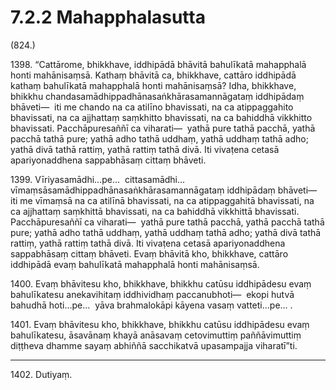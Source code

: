 # 7.2.2 Mahapphalasutta

(824.)

1398\. “Cattārome, bhikkhave, iddhipādā bhāvitā bahulīkatā mahapphalā honti mahānisaṃsā. Kathaṃ bhāvitā ca, bhikkhave, cattāro iddhipādā kathaṃ bahulīkatā mahapphalā honti mahānisaṃsā? Idha, bhikkhave, bhikkhu chandasamādhippadhānasaṅkhārasamannāgataṃ iddhipādaṃ bhāveti—  iti me chando na ca atilīno bhavissati, na ca atippaggahito bhavissati, na ca ajjhattaṃ saṃkhitto bhavissati, na ca bahiddhā vikkhitto bhavissati. Pacchāpuresaññī ca viharati—  yathā pure tathā pacchā, yathā pacchā tathā pure; yathā adho tathā uddhaṃ, yathā uddhaṃ tathā adho; yathā divā tathā rattiṃ, yathā rattiṃ tathā divā. Iti vivaṭena cetasā apariyonaddhena sappabhāsaṃ cittaṃ bhāveti.

1399\. Vīriyasamādhi…pe…  cittasamādhi…  vīmaṃsāsamādhippadhānasaṅkhārasamannāgataṃ iddhipādaṃ bhāveti—  iti me vīmaṃsā na ca atilīnā bhavissati, na ca atippaggahitā bhavissati, na ca ajjhattaṃ saṃkhittā bhavissati, na ca bahiddhā vikkhittā bhavissati. Pacchāpuresaññī ca viharati—  yathā pure tathā pacchā, yathā pacchā tathā pure; yathā adho tathā uddhaṃ, yathā uddhaṃ tathā adho; yathā divā tathā rattiṃ, yathā rattiṃ tathā divā. Iti vivaṭena cetasā apariyonaddhena sappabhāsaṃ cittaṃ bhāveti. Evaṃ bhāvitā kho, bhikkhave, cattāro iddhipādā evaṃ bahulīkatā mahapphalā honti mahānisaṃsā.

1400\. Evaṃ bhāvitesu kho, bhikkhave, bhikkhu catūsu iddhipādesu evaṃ bahulīkatesu anekavihitaṃ iddhividhaṃ paccanubhoti—  ekopi hutvā bahudhā hoti…pe…  yāva brahmalokāpi kāyena vasaṃ vatteti…pe… .

1401\. Evaṃ bhāvitesu kho, bhikkhave, bhikkhu catūsu iddhipādesu evaṃ bahulīkatesu, āsavānaṃ khayā anāsavaṃ cetovimuttiṃ paññāvimuttiṃ diṭṭheva dhamme sayaṃ abhiññā sacchikatvā upasampajja viharatī”ti.

---

1402\. Dutiyaṃ.

